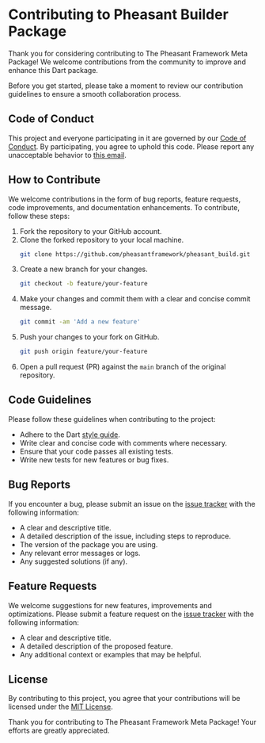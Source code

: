 # Contributing to Pheasant Builder Package

Thank you for considering contributing to The Pheasant Framework Meta Package! We welcome contributions from the community to improve and enhance this Dart package.

Before you get started, please take a moment to review our contribution guidelines to ensure a smooth collaboration process.

## Code of Conduct

This project and everyone participating in it are governed by our [Code of Conduct](CODE_OF_CONDUCT.md). By participating, you agree to uphold this code. Please report any unacceptable behavior to [this email](raven@tech.nugegroup.com).

## How to Contribute

We welcome contributions in the form of bug reports, feature requests, code improvements, and documentation enhancements. To contribute, follow these steps:

1. Fork the repository to your GitHub account.
2. Clone the forked repository to your local machine.
   ```bash
   git clone https://github.com/pheasantframework/pheasant_build.git
   ```
3. Create a new branch for your changes.
   ```bash
   git checkout -b feature/your-feature
   ```
4. Make your changes and commit them with a clear and concise commit message.
   ```bash
   git commit -am 'Add a new feature'
   ```
5. Push your changes to your fork on GitHub.
   ```bash
   git push origin feature/your-feature
   ```
6. Open a pull request (PR) against the `main` branch of the original repository.

## Code Guidelines

Please follow these guidelines when contributing to the project:

- Adhere to the Dart [style guide](https://dart.dev/guides/language/effective-dart/style).
- Write clear and concise code with comments where necessary.
- Ensure that your code passes all existing tests.
- Write new tests for new features or bug fixes.

## Bug Reports

If you encounter a bug, please submit an issue on the [issue tracker](https://github.com/pheasantframework/pheasant_build/issues) with the following information:

- A clear and descriptive title.
- A detailed description of the issue, including steps to reproduce.
- The version of the package you are using.
- Any relevant error messages or logs.
- Any suggested solutions (if any).

## Feature Requests

We welcome suggestions for new features, improvements and optimizations. Please submit a feature request on the [issue tracker](https://github.com/pheasantframework/pheasant_build/issues) with the following information:

- A clear and descriptive title.
- A detailed description of the proposed feature.
- Any additional context or examples that may be helpful.

## License

By contributing to this project, you agree that your contributions will be licensed under the [MIT License](LICENSE).

Thank you for contributing to The Pheasant Framework Meta Package! Your efforts are greatly appreciated.